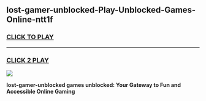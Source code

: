 
## lost-gamer-unblocked-Play-Unblocked-Games-Online-ntt1f
<h3>
<a href="https://premium76.site?title=lost-gamer-unblocked&ref=25A">CLICK TO PLAY</a></h3>
<hr>

<h3>
<a href="https://premium76.site?title=lost-gamer-unblocked&ref=25A">CLICK 2 PLAY</a>
  
</h3>

<a href="https://premium76.site?title=lost-gamer-unblocked&ref=25A"><img src="https://clearcache.store/games.png"></a>


**lost-gamer-unblocked games unblocked: Your Gateway to Fun and Accessible Online Gaming**
